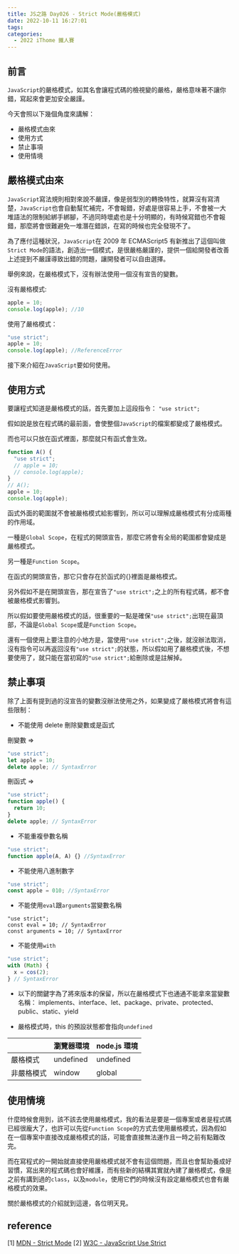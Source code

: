 ```yaml
---
title: JS之路 Day026 - Strict Mode(嚴格模式)
date: 2022-10-11 16:27:01
tags:
categories:
  - 2022 iThome 鐵人賽
---
```


## 前言

`JavaScript`的嚴格模式，如其名會讓程式碼的檢視變的嚴格，嚴格意味著不讓你錯，寫起來會更加安全嚴謹。

今天會照以下幾個角度來講解：

- 嚴格模式由來
- 使用方式
- 禁止事項
- 使用情境

## 嚴格模式由來

`JavaScript`寫法規則相對來說不嚴謹，像是弱型別的轉換特性，就算沒有寫清楚，`JavaScript`也會自動幫忙補完，不會報錯，好處是很容易上手，不會被一大堆語法的限制給綁手綁腳，不過同時壞處也是十分明顯的，有時候寫錯也不會報錯，那麼將會很難避免一堆潛在錯誤，在寫的時候也完全發現不了。

為了應付這種狀況，`JavaScript`在 2009 年 ECMAScript5 有新推出了這個叫做`Strict Mode`的語法，創造出一個模式，是很嚴格嚴謹的，提供一個給開發者改善上述提到不嚴謹導致出錯的問題，讓開發者可以自由選擇。

舉例來說，在嚴格模式下，沒有辦法使用一個沒有宣告的變數。

沒有嚴格模式:

```javascript
apple = 10;
console.log(apple); //10
```

使用了嚴格模式：

```javascript
"use strict";
apple = 10;
console.log(apple); //ReferenceError
```

接下來介紹在`JavaScript`要如何使用。

## 使用方式

要讓程式知道是嚴格模式的話，首先要加上這段指令：
`"use strict";`

假如說是放在程式碼的最前面，會使整個`JavaScript`的檔案都變成了嚴格模式。

而也可以只放在函式裡面，那麼就只有函式會生效。

```javascript
function A() {
  "use strict";
  // apple = 10;
  // console.log(apple);
}
// A();
apple = 10;
console.log(apple);
```

函式外面的範圍就不會被嚴格模式給影響到，所以可以理解成嚴格模式有分成兩種的作用域。

一種是`Global Scope`，在程式的開頭宣告，那麼它將會有全局的範圍都會變成是嚴格模式。

另一種是`Function Scope`。

在函式的開頭宣告，那它只會存在於函式的{}裡面是嚴格模式。

另外假如不是在開頭宣告，那在宣告了`"use strict";`之上的所有程式碼，都不會被嚴格模式影響到。

所以假如要使用嚴格模式的話，很重要的一點是確保`"use strict";`出現在最頂部，不論是`Global Scope`或是`Function Scope`。

還有一個使用上要注意的小地方是，當使用`"use strict";`之後，就沒辦法取消，沒有指令可以再返回沒有`"use strict";`的狀態，所以假如用了嚴格模式後，不想要使用了，就只能在當初寫的`"use strict";`給刪除或是註解掉。

## 禁止事項

除了上面有提到過的沒宣告的變數沒辦法使用之外，如果變成了嚴格模式將會有這些限制：

- 不能使用 delete 刪除變數或是函式

刪變數 =>

```javascript
"use strict";
let apple = 10;
delete apple; // SyntaxError
```

刪函式 =>

```javascript
"use strict";
function apple() {
  return 10;
}
delete apple; // SyntaxError
```

- 不能重複參數名稱

```javascript
"use strict";
function apple(A, A) {} //SyntaxError
```

- 不能使用八進制數字

```javascript
"use strict";
const apple = 010; //SyntaxError
```

- 不能使用`eval`跟`arguments`當變數名稱

```javacript
"use strict";
const eval = 10; // SyntaxError
const arguments = 10; // SyntaxError
```

- 不能使用`with`

```javascript
"use strict";
with (Math) {
  x = cos(2);
} // SyntaxError
```

- 以下的關鍵字為了將來版本的保留，所以在嚴格模式下也通通不能拿來當變數名稱：
  implements、interface、let、package、private、protected、public、static、yield

- 嚴格模式時，this 的預設狀態都會指向`undefined`

|            | 瀏覽器環境 | node.js 環境 |
| ---------- | ---------- | ------------ |
| 嚴格模式   | undefined  | undefined    |
| 非嚴格模式 | window     | global       |

## 使用情境

什麼時候會用到，該不該去使用嚴格模式，我的看法是要是一個專案或者是程式碼已經很龐大了，也許可以先從`Function Scope`的方式去使用嚴格模式，因為假如在一個專案中直接改成嚴格模式的話，可能會直接無法運作且一時之前有點難改完。

而在寫程式的一開始就直接使用嚴格模式就不會有這個問題，而且也會幫助養成好習慣，寫出來的程式碼也會好維護，而有些新的結構其實就內建了嚴格模式，像是之前有講到過的`class`，以及`module`，使用它們的時候沒有設定嚴格模式也會有嚴格模式的效果。

關於嚴格模式的介紹就到這邊，各位明天見。

## reference

[1] [MDN - Strict Mode](https://developer.mozilla.org/en-US/docs/Web/JavaScript/Reference/Strict_mode)
[2] [W3C - JavaScript Use Strict](https://www.w3schools.com/js/js_strict.asp)
